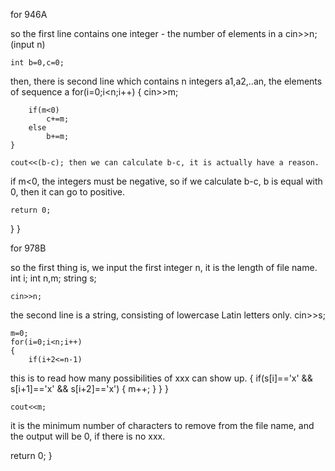 
for 946A

so the first line contains one integer - the number of elements in a
    cin>>n; (input n)

    int b=0,c=0;

then, there is second line which contains n integers a1,a2,..an, the elements of sequence a
    for(i=0;i<n;i++)
    {
        cin>>m; 

        if(m<0)
            c+=m;
        else
            b+=m;
    }

    cout<<(b-c); then we can calculate b-c, it is actually have a reason.
if m<0, the integers must be negative, so if we calculate b-c, b is equal with 0, then it can go to positive.

    return 0;
}
}


for 978B

so the first thing is, we input the first integer n, it is the length of file name.
	int i;
	int n,m;
	string s;

	cin>>n;
the second line is a string, consisting of lowercase Latin letters only.
	cin>>s;

	m=0;
	for(i=0;i<n;i++)
    {
        if(i+2<=n-1)
this is to read how many possibilities of xxx can show up.
        {
            if(s[i]=='x' && s[i+1]=='x' && s[i+2]=='x')
            {
                m++;
            }
        }
    }

    cout<<m;
it is the minimum number of characters to remove from the file name, and the output will be 0, if there is no xxx.

return 0;
}
